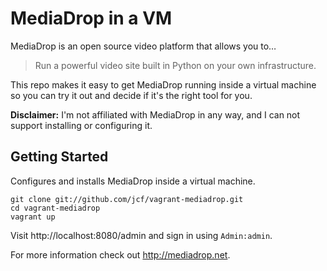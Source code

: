 # MediaDrop in a VM

MediaDrop is an open source video platform that allows you to…

> Run a powerful video site built in Python on your own
> infrastructure.

This repo makes it easy to get MediaDrop running inside a virtual
machine so you can try it out and decide if it's the right tool for
you.

**Disclaimer:** I'm not affiliated with MediaDrop in any way, and I
can not support installing or configuring it.

## Getting Started

Configures and installs MediaDrop inside a virtual machine.

```
git clone git://github.com/jcf/vagrant-mediadrop.git
cd vagrant-mediadrop
vagrant up
```

Visit http://localhost:8080/admin and sign in using `Admin:admin`.

For more information check out http://mediadrop.net.
